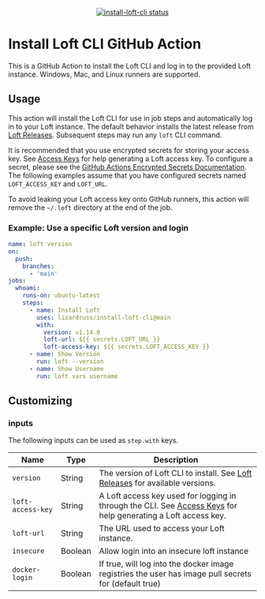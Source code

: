 <p align="center">
  <a href="https://github.com/lizardruss/install-loft-cli/actions"><img alt="install-loft-cli status" src="https://github.com/lizardruss/install-loft-cli/workflows/build-test/badge.svg"></a>
</p>

# Install Loft CLI GitHub Action

This is a GitHub Action to install the Loft CLI and log in to the provided Loft instance. Windows, Mac, and Linux runners are supported.

## Usage

This action will install the Loft CLI for use in job steps and automatically log in to your Loft instance. The default behavior installs the latest release from [Loft Releases](https://github.com/loft-sh/loft/releases). Subsequent steps may run any `loft` CLI command.

It is recommended that you use encrypted secrets for storing your access key. See [Access Keys](https://loft.sh/docs/auth/access-keys) for help generating a Loft access key. To configure a secret, please see the [GitHub Actions Encrypted Secrets Documentation](https://docs.github.com/en/actions/reference/encrypted-secrets). The following examples assume that you have configured secrets named `LOFT_ACCESS_KEY` and `LOFT_URL`.

To avoid leaking your Loft access key onto GitHub runners, this action will remove the `~/.loft` directory at the end of the job.

### Example: Use a specific Loft version and login
```yaml
name: loft version
on:
  push:
    branches:
      - 'main'
jobs:
  whoami:
    runs-on: ubuntu-latest
    steps:
      - name: Install Loft
        uses: lizardruss/install-loft-cli@main
        with:
          version: v1.14.0
          loft-url: ${{ secrets.LOFT_URL }}
          loft-access-key: ${{ secrets.LOFT_ACCESS_KEY }}
      - name: Show Version
        run: loft --version
      - name: Show Username
        run: loft vars username
```

## Customizing

### inputs

The following inputs can be used as `step.with` keys. 

| Name                | Type     | Description                        |
|---------------------|----------|------------------------------------|
| `version`           | String   | The version of Loft CLI to install. See [Loft Releases](https://github.com/loft-sh/loft/releases) for available versions.
| `loft-access-key`   | String   | A Loft access key used for logging in through the CLI. See [Access Keys](https://loft.sh/docs/auth/access-keys) for help generating a Loft access key.
| `loft-url`          | String   | The URL used to access your Loft instance.
| `insecure`          | Boolean  | Allow login into an insecure loft instance
| `docker-login`      | Boolean  | If true, will log into the docker image registries the user has image pull secrets for (default true)